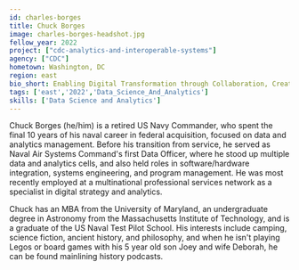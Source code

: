 ```yaml
---
id: charles-borges
title: Chuck Borges
image: charles-borges-headshot.jpg
fellow_year: 2022
project: ["cdc-analytics-and-interoperable-systems"]
agency: ["CDC"]
hometown: Washington, DC
region: east
bio_short: Enabling Digital Transformation through Collaboration, Creativity, and Communication.
tags: ['east','2022','Data_Science_And_Analytics']
skills: ['Data Science and Analytics']
---
```


Chuck Borges (he/him) is a retired US Navy Commander, who spent the final 10 years of his naval career in federal acquisition, focused on data and analytics management.  Before his transition from service, he served as Naval Air Systems Command's first Data Officer, where he stood up multiple data and analytics cells, and also held roles in software/hardware integration, systems engineering, and program management.  He was most recently employed at a multinational professional services network as a specialist in digital strategy and analytics.

Chuck has an MBA from the University of Maryland, an undergraduate degree in Astronomy from the Massachusetts Institute of Technology, and is a graduate of the US Naval Test Pilot School.  His interests include camping, science fiction, ancient history, and philosophy, and when he isn't playing Legos or board games with his 5 year old son Joey and wife Deborah, he can be found mainlining history podcasts.
